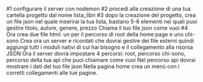 #1 configurare il server con nodemon
#2 procedi alla creazione di una tua cartella progetto dal nome lista_libri
#3 dopo la creazione del progetto, crea un file json nel quale inserirai la tua lista, bastano 5-6 elementi nei quali puoi gestire titolo, autore, genere, prezzo Chiama il tuo file json come vuoi
#4 Ora crea due file html: un per il percorso di root della home page e uno chi-sono
Crea ora un server e ricordati che dovrai gestire dei file esterni quindi aggiungi tutti i moduli nativi di cui hai bisogno e il collegamento alla risorsa JSON
Ora il server dovrà impostare 4 percorsi: root, percorso chi-sono, percorso della tua api che puoi chiamare come vuoi
Nel percorso api dovrai mostrare i dati del tuo file json
Nella pagina home crea un menù con i corretti collegamenti alle tue pagine.